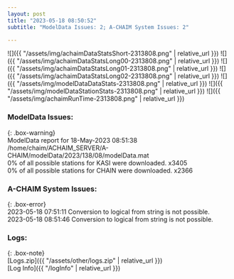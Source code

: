 ```yaml
---
layout: post
title: "2023-05-18 08:50:52"
subtitle: "ModelData Issues: 2; A-CHAIM System Issues: 2"

---
```


![]({{ "/assets/img/achaimDataStatsShort-2313808.png" | relative_url }})
![]({{ "/assets/img/achaimDataStatsLong00-2313808.png" | relative_url }})
![]({{ "/assets/img/achaimDataStatsLong01-2313808.png" | relative_url }})
![]({{ "/assets/img/achaimDataStatsLong02-2313808.png" | relative_url }})
![]({{ "/assets/img/modelDataDataStats-2313808.png" | relative_url }})
![]({{ "/assets/img/modelDataStationStats-2313808.png" | relative_url }})
![]({{ "/assets/img/achaimRunTime-2313808.png" | relative_url }})


### ModelData Issues:  
  
{: .box-warning}  
 ModelData report for 18-May-2023 08:51:38   
 /home/chaim/ACHAIM_SERVER/A-CHAIM/modelData/2023/138/08/modelData.mat   
 0% of all possible stations for KASI were downloaded. x3405   
 0% of all possible stations for CHAIN were downloaded. x2366   
  
### A-CHAIM System Issues:  
  
{: .box-error}  
2023-05-18 07:51:11 Conversion to logical from string is not possible.  
2023-05-18 08:51:46 Conversion to logical from string is not possible.  

### Logs:  
  
{: .box-note}  
[Logs.zip]({{ "/assets/other/logs.zip" | relative_url }})  
[Log Info]({{ "/logInfo" | relative_url }})  
